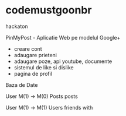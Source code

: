 codemustgoonbr
==============

hackaton

PinMyPost - Aplicatie Web pe modelul Google+

- creare cont
- adaugare prieteni
- adaugare poze, api youtube, documente
- sistemul de like si dislike
- pagina de profil


Baza de Date

User M(1) ->  M(0) Posts
        posts
        
        
User M(1) ->  M(1) Users
      friends with